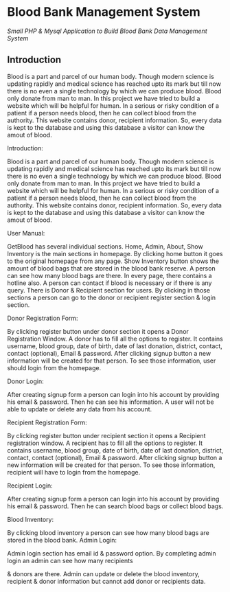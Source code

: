 # Blood Bank Management System

*Small PHP & Mysql Application to Build Blood Bank Data Management System*

## Introduction

Blood is a part and parcel of our human body. Though modern science is updating rapidly and medical science has
reached upto its mark but till now there is no even a single technology by which we can produce blood. Blood only
donate from man to man. In this project we have tried to build a website which will be helpful for human. In a serious
or risky condition of a patient if a person needs blood, then he can collect blood from the authority. This website
contains donor, recipient information. So, every data is kept to the database and using this database a visitor can
know the amout of blood.

Introduction:

Blood is a part and parcel of our human body. Though modern science is updating rapidly and medical science has reached upto its mark but till now there is no even a single technology by which we can produce blood. Blood only donate from man to man. In this project we have tried to build a website which will be helpful for human. In a serious or risky condition of a patient if a person needs blood, then he can collect blood from the authority. This website contains donor, recipient information. So, every data is kept to the database and using this database a visitor can know the amout of blood.

User Manual:

GetBlood has several individual sections. Home, Admin, About, Show Inventory is the main sections in homepage. By clicking home button it goes to the original homepage from any page. Show Inventory button shows the amount of blood bags that are stored in the blood bank reserve. A person can see how many blood bags are there. In every page, there contains a hotline also. A person can contact if blood is necessary or if there is any query. There is Donor & Recipient section for users. By clicking in those sections a person can go to the donor or recipient register section & login section.
 
Donor Registration Form:

By clicking register button under donor section it opens a Donor Registration Window. A donor has to fill all the options to register. It contains username, blood group, date of birth, date of last donation, district, contact, contact (optional), Email & password. After clicking signup button a new information will be created for that person. To see those information, user should login from the homepage.

Donor Login:

After creating signup form a person can login into his account by providing his email & password. Then he can see his information. A user will not be able to update or delete any data from his account.

Recipient Registration Form:

By clicking register button under recipient section it opens a Recipient registration window. A recipient has to fill all the options to register. It contains username, blood group, date of birth, date of last donation, district, contact, contact (optional), Email & password. After clicking signup button a new information will be created for that person. To see those information, recipient will have to login from the homepage.

Recipient Login:

After creating signup form a person can login into his account by providing his email & password. Then he can search blood bags or collect blood bags.
 
Blood Inventory:

By clicking blood inventory a person can see how many blood bags are stored in the blood bank.
Admin Login:

Admin login section has email id & password option. By completing admin login an admin can see how many recipients

&	donors are there. Admin can update or delete the blood inventory, recipient & donor information but cannot add donor or recipients data.
